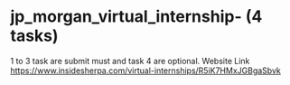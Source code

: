 # jp_morgan_virtual_internship- (4 tasks)
1 to 3 task are submit must and task 4 are optional.
Website Link
https://www.insidesherpa.com/virtual-internships/R5iK7HMxJGBgaSbvk
